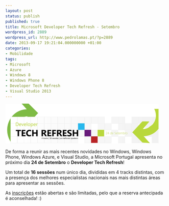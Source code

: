 ```yaml
---
layout: post
status: publish
published: true
title: Microsoft Developer Tech Refresh - Setembro
wordpress_id: 2889
wordpress_url: http://www.pedrolamas.pt/?p=2889
date: 2013-09-17 19:21:04.000000000 +01:00
categories:
- Mobilidade
tags:
- Microsoft
- Azure
- Windows 8
- Windows Phone 8
- Developer Tech Refresh
- Visual Studio 2013
---
```

[![Microsoft Developer Tech Refresh - Setembro](wp-content/uploads/2013/09/Microsoft-Developer-Tech-Refresh-Setembro.png)](https://msevents.microsoft.com/CUI/EventDetail.aspx?EventID=1032564008&Culture=en-PT)

De forma a reunir as mais recentes novidades no Windows, Windows Phone, Windows Azure, e Visual Studio, a Microsoft Portugal apresenta no próximo dia **24 de Setembro** o **Developer Tech Refresh**!

Um total de **16 sessões** num único dia, divididas em 4 tracks distintas, com a presença dos melhores especialistas nacionais nas mais distintas áreas para apresentar as sessões.

As [inscrições](https://msevents.microsoft.com/CUI/EventDetail.aspx?EventID=1032564008&Culture=en-PT) estão abertas e são limitadas, pelo que a reserva antecipada é aconselhada! :)
